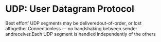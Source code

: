 # UDP: User Datagram Protocol
Best effort’  UDP segments may be deliveredout-of-order, or lost altogether.Connectionless — no handshaking between sender andreceiver.Each UDP segment is handled independently of the others